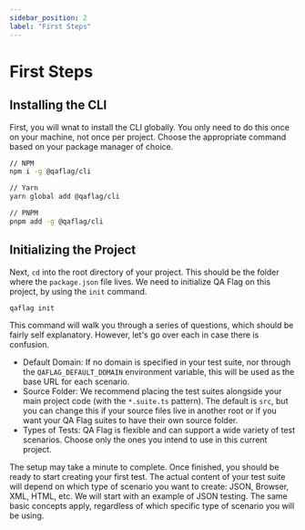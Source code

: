 ```yaml
---
sidebar_position: 2
label: "First Steps"
---
```


# First Steps

## Installing the CLI

First, you will wnat to install the CLI globally. You only need to do this once on your machine, not once per project. Choose the appropriate command based on your package manager of choice.

```bash
// NPM
npm i -g @qaflag/cli

// Yarn
yarn global add @qaflag/cli

// PNPM
pnpm add -g @qaflag/cli
```

## Initializing the Project

Next, `cd` into the root directory of your project. This should be the folder where the `package.json` file lives. We need to initialize QA Flag on this project, by using the `init` command.

```bash
qaflag init
```

This command will walk you through a series of questions, which should be fairly self explanatory. However, let's go over each in case there is confusion.

- Default Domain: If no domain is specified in your test suite, nor through the `QAFLAG_DEFAULT_DOMAIN` environment variable, this will be used as the base URL for each scenario.
- Source Folder: We recommend placing the test suites alongside your main project code (with the `*.suite.ts` pattern). The default is `src`, but you can change this if your source files live in another root or if you want your QA Flag suites to have their own source folder.
- Types of Tests: QA Flag is flexible and can support a wide variety of test scenarios. Choose only the ones you intend to use in this current project.

The setup may take a minute to complete. Once finished, you should be ready to start creating your first test. The actual content of your test suite will depend on which type of scenario you want to create: JSON, Browser, XML, HTML, etc. We will start with an example of JSON testing. The same basic concepts apply, regardless of which specific type of scenario you will be using.
